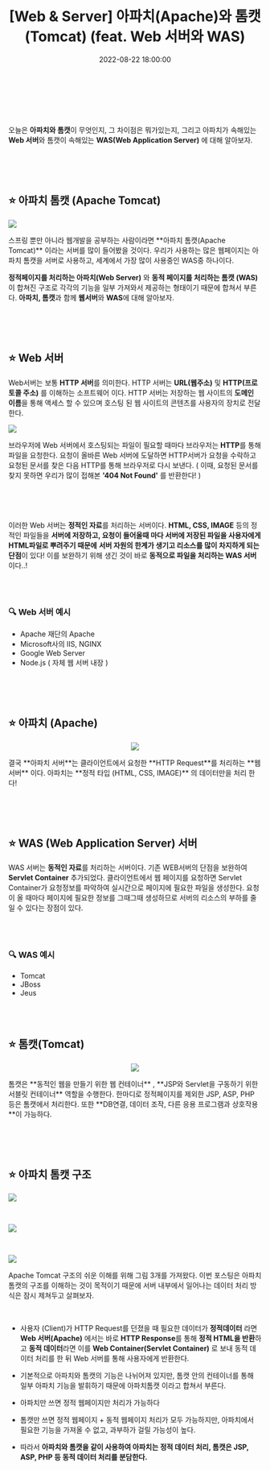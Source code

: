 ﻿---
permalink: /2022-08-22-아파치(Apache)와 톰캣(Tomcat)/
published: true
title: "[Web & Server] 아파치(Apache)와 톰캣(Tomcat) (feat. Web 서버와 WAS)"
date: 2022-08-22 18:00:00
toc: true
toc_sticky: true
toc_label: "아파치(Apache)와 톰캣(Tomcat)"
categories:
- Web & Server
tags:
- Apache
- Tomcat
- WAS
- Web 서버
- 개발상식
- Server
- Web
---
<br><br><br>

오늘은 **아파치와 톰캣**이 무엇인지, 그 차이점은 뭐가있는지, 그리고 아파치가 속해있는 **Web 서버**와 톰캣이 속해있는 **WAS(Web Application Server)** 에 대해 알아보자.

<br><br><br>

## ⭐ 아파치 톰캣 (Apache Tomcat)
<p align="left">
<img src="https://github.com/idkim97/idkim97.github.io/blob/master/img/apache1.png?raw=true">
</p>
스프링 뿐만 아니라 웹개발을 공부하는 사람이라면 **아파치 톰캣(Apache Tomcat)** 이라는 서버를 많이 들어봤을 것이다. 우리가 사용하는 많은 웹페이지는 아파치 톰캣을 서버로 사용하고, 세계에서 가장 많이 사용중인 WAS중 하나이다. 

**정적페이지를 처리하는 아파치(Web Server)** 와 **동적 페이지를 처리하는 톰캣 (WAS)** 이 합쳐진 구조로 각각의 기능을 일부 가져와서 제공하는 형태이기 때문에 합쳐서 부른다. **아파치, 톰캣**과 함께 **웹서버**와 **WAS**에 대해 알아보자.

<br><br><br>

## ⭐ Web 서버
Web서버는 보통 **HTTP 서버**를 의미한다. HTTP 서버는 **URL(웹주소)** 및 **HTTP(프로토콜 주소)** 를 이해하는 소프트웨어 이다. HTTP 서버는 저장하는 웹 사이트의 **도메인 이름**을 통해 액세스 할 수 있으며 호스팅 된 웹 사이트의 콘텐츠를 사용자의 장치로 전달한다. 

<p align="left">
<img src="https://github.com/idkim97/idkim97.github.io/blob/master/img/servlet2.png?raw=true">
</p>

브라우저에 Web 서버에서 호스팅되는 파일이 필요할 때마다 브라우저는 **HTTP**를 통해 파일을 요청한다. 요청이 올바른 Web 서버에 도달하면 HTTP서버가 요청을 수락하고 요청된 문서를 찾은 다음 HTTP를 통해 브라우저로 다시 보낸다. ( 이때, 요청된 문서를 찾지 못하면 우리가 많이 접해본 **'404 Not Found'** 를 반환한다! )

<br><br><br>

이러한 Web 서버는 **정적인 자료**를 처리하는 서버이다. **HTML, CSS, IMAGE** 등의 정적인 파일들을 **서버에 저장하고, 요청이 들어올때 마다 서버에 저장된 파일을 사용자에게 HTML파일로 뿌려주기 때문에** **서버 자원의 한계가 생기고 리소스를 많이 차지하게 되는 단점**이 있다! 이를 보완하기 위해 생긴 것이 바로 **동적으로 파일을 처리하는 WAS 서버** 이다..!

<br><br>
### 🔍 Web 서버 예시
- Apache 재단의 Apache
- Microsoft사의 IIS, NGINX
- Google Web Server
- Node.js ( 자체 웹 서버 내장 )

<br><br><br>

## ⭐ 아파치 (Apache)

<p align="center">
<img src="https://github.com/idkim97/idkim97.github.io/blob/master/img/apache2.png?raw=true">
</p>
결국 **아파치 서버**는 클라이언트에서 요청한 **HTTP Request**를 처리하는 **웹서버** 이다. 아파치는 **정적 타입 (HTML, CSS, IMAGE)** 의 데이터만을 처리 한다!

<br><br><br>



## ⭐ WAS (Web Application Server) 서버
WAS 서버는 **동적인 자료**를 처리하는 서버이다. 기존 WEB서버의 단점을 보완하여 **Servlet Container** 추가되었다. 클라이언트에서 웹 페이지를 요청하면 Servlet Container가 요청정보를 파악하여 실시간으로 페이지에 필요한 파일을 생성한다. 요청이 올 때마다 페이지에 필요한 정보를 그때그때 생성하므로 서버의 리소스의 부하를 줄일 수 있다는 장점이 있다.

<br><br>
### 🔍 WAS 예시
- Tomcat
- JBoss
- Jeus

<br><br>

## ⭐ 톰캣(Tomcat)

<p align="center">
<img src="https://github.com/idkim97/idkim97.github.io/blob/master/img/tomcat1.png?raw=true">
</p>
톰캣은 **동적인 웹을 만들기 위한 웹 컨테이너** ,  **JSP와 Servlet을 구동하기 위한 서블릿 컨테이너** 역할을 수행한다. 한마디로 정적페이지를 제외한 JSP, ASP, PHP 등은 톰캣에서 처리한다. 또한 **DB연결, 데이터 조작, 다른 응용 프로그램과 상호작용**이 가능하다.

<br><br><br>



## ⭐ 아파치 톰캣 구조
<p align="left">
<img src="https://github.com/idkim97/idkim97.github.io/blob/master/img/apa1.png?raw=true">
</p>
<br>

<p align="left">
<img src="https://github.com/idkim97/idkim97.github.io/blob/master/img/apa2.png?raw=true">
</p>
<br>

<p align="left">
<img src="https://github.com/idkim97/idkim97.github.io/blob/master/img/apa3.png?raw=true">
</p>

Apache Tomcat 구조의 쉬운 이해를 위해 그림 3개를 가져왔다. 이번 포스팅은 아파치 톰캣의 구조를 이해하는 것이 목적이기 때문에 서버 내부에서 일어나는 데이터 처리 방식은 잠시 제쳐두고 살펴보자.

<br>


- 사용자 (Client)가 HTTP Request를 던졌을 때 필요한 데이터가 **정적데이터** 라면 **Web 서버(Apache)** 에서는 바로 **HTTP Response**를 통해 **정적 HTML을 반환**하고 **동적 데이터**라면 이를 **Web Container(Servlet Container)** 로 보내 동적 데이터 처리를 한 뒤 Web 서버를 통해 사용자에게 반환한다.

- 기본적으로 아파치와 톰캣의 기능은 나뉘어져 있지만, 톰캣 안의 컨테이너를 통해 일부 아파치 기능을 발휘하기 때문에 아파치톰캣 이라고 합쳐서 부른다.

- 아파치만 쓰면 정적 웹페이지만 처리가 가능하다

- 톰캣만 쓰면 정적 웹페이지 + 동적 웹페이지 처리가 모두 가능하지만, 아파치에서 필요한 기능을 가져올 수 없고, 과부하가 걸릴 가능성이 높다.

- 따라서 **아파치와 톰캣을 같이 사용하여 아파치는 정적 데이터 처리, 톰캣은 JSP, ASP, PHP 등 동적 데이터 처리를 분담한다.**




